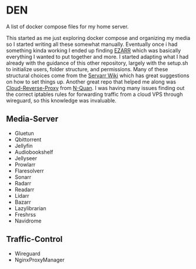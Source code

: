# DEN
A list of docker compose files for my home server.

This started as me just exploring docker compose and organizing my media so I started writing all these somewhat manually.
Eventually once i had something kinda working I ended up finding [EZARR](https://github.com/Luctia/ezarr/tree/main) which was basically everything I wanted to put together and more. I started adapting what I had already with the guidance of this other repository, largely with the setup.sh to initialize users, folder structure, and permissions. Many of these structural choices come from the [Servarr Wiki](https://wiki.servarr.com/docker-guide) which has great suggestions on how to set things up.
Another great repo that helped me along was [Cloud-Reverse-Proxy](https://github.com/N-Quan/Cloud-Reverse-Proxy) from [N-Quan](https://github.com/N-Quan). I was having many issues finding out the correct iptables rules for forwarding traffic from a cloud VPS through wireguard, so this knowledge was invaluable. 

## Media-Server
- Gluetun
- Qbittorrent
- Jellyfin
- Audiobookshelf
- Jellyseer
- Prowlarr
- Flaresolverr
- Sonarr
- Radarr
- Readarr
- Lidarr
- Bazarr
- Lazylibrarian
- Freshrss
- Navidrome

## Traffic-Control
- Wireguard
- NginxProxyManager
